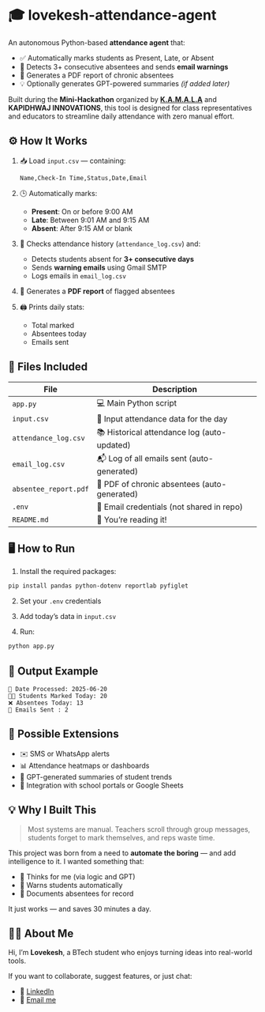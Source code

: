 # 🎓 lovekesh-attendance-agent

An autonomous Python-based **attendance agent** that:
- ✅ Automatically marks students as Present, Late, or Absent
- 🚨 Detects 3+ consecutive absentees and sends **email warnings**
- 📄 Generates a PDF report of chronic absentees
- 💡 Optionally generates GPT-powered summaries *(if added later)*

Built during the **Mini-Hackathon** organized by [**K.A.M.A.L.A**](https://kamala.foundation) and **KAPIDHWAJ INNOVATIONS**, this tool is designed for class representatives and educators to streamline daily attendance with zero manual effort.

## ⚙️ How It Works

1. 📥 Load `input.csv` — containing:
   ```
   Name,Check-In Time,Status,Date,Email
   ```

2. 🕒 Automatically marks:
   - **Present**: On or before 9:00 AM  
   - **Late**: Between 9:01 AM and 9:15 AM  
   - **Absent**: After 9:15 AM or blank

3. 🧠 Checks attendance history (`attendance_log.csv`) and:
   - Detects students absent for **3+ consecutive days**
   - Sends **warning emails** using Gmail SMTP
   - Logs emails in `email_log.csv`

4. 🧾 Generates a **PDF report** of flagged absentees

5. 🖨️ Prints daily stats:
   - Total marked
   - Absentees today
   - Emails sent

## 📁 Files Included

| File              | Description                                       |
|-------------------|---------------------------------------------------|
| `app.py`          | 💻 Main Python script                              |
| `input.csv`       | 📝 Input attendance data for the day               |
| `attendance_log.csv` | 📚 Historical attendance log (auto-updated)     |
| `email_log.csv`   | 📬 Log of all emails sent (auto-generated)        |
| `absentee_report.pdf` | 📄 PDF of chronic absentees (auto-generated)   |
| `.env`            | 🔐 Email credentials (not shared in repo)         |
| `README.md`       | 📘 You’re reading it!                              |


## 🖥️ How to Run

1. Install the required packages:

```bash
pip install pandas python-dotenv reportlab pyfiglet
```

2. Set your `.env` credentials

3. Add today’s data in `input.csv`

4. Run:

```bash
python app.py
```

## 🧾 Output Example

```
📅 Date Processed: 2025-06-20
🧑‍🎓 Students Marked Today: 20
❌ Absentees Today: 13
📨 Emails Sent : 2
```

## 🔮 Possible Extensions

- ✉️ SMS or WhatsApp alerts
- 📊 Attendance heatmaps or dashboards
- 🧠 GPT-generated summaries of student trends
- 🔗 Integration with school portals or Google Sheets

## 💡 Why I Built This

> Most systems are manual. Teachers scroll through group messages, students forget to mark themselves, and reps waste time.

This project was born from a need to **automate the boring** — and add intelligence to it. I wanted something that:
- 🧠 Thinks for me (via logic and GPT)
- 📩 Warns students automatically
- 📄 Documents absentees for record

It just works — and saves 30 minutes a day.

## 👨‍💻 About Me

Hi, I’m **Lovekesh**, a BTech student who enjoys turning ideas into real-world tools.

If you want to collaborate, suggest features, or just chat:

- 💼 [LinkedIn](https://linkedin.com/)
- 📧 [Email me](lovekeshpoonia2006@gmail.com)

